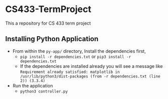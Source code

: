 # CS433-TermProject
This a repository for CS 433 term project

## Installing Python Application

- From within the `py-app/` directory, Install the dependencies first,
    - `pip install -r dependencies.txt` or `pip3 install -r dependencies.txt`
    - If the dependencies are installed already you will see a message like `Requirement already satisfied: matplotlib in /usr/lib/python3/dist-packages (from -r dependencies.txt (line 2)) (3.3.4)`
- Run the application
    - `python3 controller.py`
